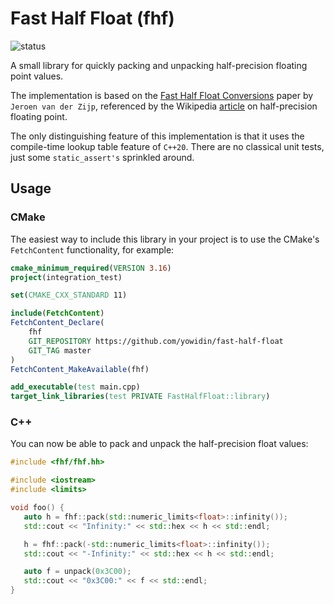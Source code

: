 # Fast Half Float (fhf)

![status](https://github.com/yowidin/fast-half-float/actions/workflows/unit.yml/badge.svg)

A small library for quickly packing and unpacking half-precision floating point values.

The implementation is based on
the [Fast Half Float Conversions](http://www.fox-toolkit.org/ftp/fasthalffloatconversion.pdf) paper
by `Jeroen van der Zijp`, referenced by the
Wikipedia [article](https://en.wikipedia.org/wiki/Half-precision_floating-point_format) on
half-precision floating point.

The only distinguishing feature of this implementation is that it uses the compile-time lookup table feature
of `C++20`. There are no classical unit tests, just some `static_assert's` sprinkled around.

## Usage

### CMake

The easiest way to include this library in your project is to use the CMake's `FetchContent` functionality, for example:

```cmake
cmake_minimum_required(VERSION 3.16)
project(integration_test)

set(CMAKE_CXX_STANDARD 11)

include(FetchContent)
FetchContent_Declare(
    fhf
    GIT_REPOSITORY https://github.com/yowidin/fast-half-float
    GIT_TAG master
)
FetchContent_MakeAvailable(fhf)

add_executable(test main.cpp)
target_link_libraries(test PRIVATE FastHalfFloat::library)
```

### C++

You can now be able to pack and unpack the half-precision float values:

```c++
#include <fhf/fhf.hh>

#include <iostream>
#include <limits>

void foo() {
   auto h = fhf::pack(std::numeric_limits<float>::infinity());
   std::cout << "Infinity:" << std::hex << h << std::endl;

   h = fhf::pack(-std::numeric_limits<float>::infinity());
   std::cout << "-Infinity:" << std::hex << h << std::endl;

   auto f = unpack(0x3C00);
   std::cout << "0x3C00:" << f << std::endl;
}
```
